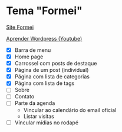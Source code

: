 # Tema "Formei"

[Site Formei](https://formei22.000webhostapp.com/)

[Aprender Wordpress (Youtube)](https://www.youtube.com/playlist?list=PLBbHLUbqqCrT1gBZtTminYijo8DVpPynE)

- [X] Barra de menu
- [X] Home page
- [X] Carrossel com posts de destaque
- [X] Página de um post (individual)
- [X] Página com lista de categorias
- [X] Página com lista de tags
- [ ] Sobre
- [ ] Contato
- [ ] Parte da agenda
   - Vincular ao calendário do email oficial
   - Listar visitas
- [ ] Víncular mídias no rodapé
